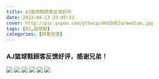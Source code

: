 ```yaml
---
title: AJ篮球鞋顾客反馈好评
date: 2022-04-13 23:45:22
cover: http://pic.yupoo.com/ptbxcp/d6d2d62a/medium.jpg
tags: [AJ,篮球鞋]
categories: [顾客反馈]
---
```


###  AJ篮球鞋顾客反馈好评，感谢兄弟！
![](http://pic.yupoo.com/ptbxcp/7af1c6cc/e8144b08.jpg)
![](http://pic.yupoo.com/ptbxcp/1db3e3c5/2820b346.jpg)
![](http://pic.yupoo.com/ptbxcp/865902f3/fbb801c3.jpg)
![](http://pic.yupoo.com/ptbxcp/d6d2d62a/f53dd58d.jpg)
![](http://pic.yupoo.com/ptbxcp/76e3bf5a/4520cfaf.jpg)
![](http://pic.yupoo.com/ptbxcp/63918afe/477dd84a.jpg)